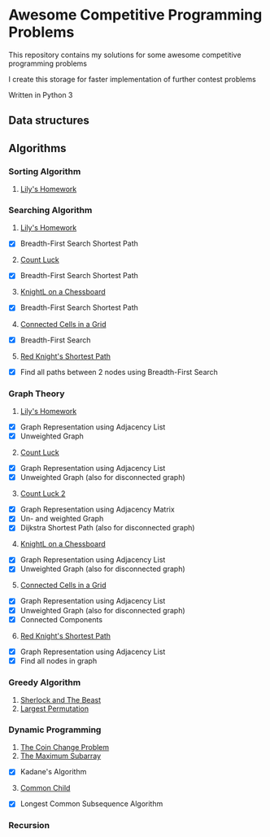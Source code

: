 # Awesome Competitive Programming Problems

This repository contains my solutions for some awesome competitive programming problems

I create this storage for faster implementation of further contest problems

Written in Python 3

Data structures
---------------


Algorithms
----------

### Sorting Algorithm
1. <ins>Lily's Homework</ins>

### Searching Algorithm
1. <ins>Lily's Homework</ins>
- [x] Breadth-First Search Shortest Path
2. <ins>Count Luck</ins>
- [x] Breadth-First Search Shortest Path
3. <ins>KnightL on a Chessboard</ins>
- [x] Breadth-First Search Shortest Path
4. <ins>Connected Cells in a Grid</ins>
- [x] Breadth-First Search
5. <ins>Red Knight's Shortest Path</ins>
- [x] Find all paths between 2 nodes using Breadth-First Search

### Graph Theory
1. <ins>Lily's Homework</ins>
- [x] Graph Representation using Adjacency List
- [x] Unweighted Graph
2. <ins>Count Luck</ins>
- [x] Graph Representation using Adjacency List
- [x] Unweighted Graph (also for disconnected graph)
3. <ins>Count Luck 2</ins>
- [x] Graph Representation using Adjacency Matrix
- [x] Un- and weighted Graph
- [x] Dijkstra Shortest Path (also for disconnected graph)
4. <ins>KnightL on a Chessboard</ins>
- [x] Graph Representation using Adjacency List
- [x] Unweighted Graph (also for disconnected graph)
5. <ins>Connected Cells in a Grid</ins>
- [x] Graph Representation using Adjacency List
- [x] Unweighted Graph (also for disconnected graph)
- [x] Connected Components
6. <ins>Red Knight's Shortest Path</ins>
- [x] Graph Representation using Adjacency List 
- [x] Find all nodes in graph

### Greedy Algorithm
1. <ins>Sherlock and The Beast</ins>
2. <ins>Largest Permutation</ins>

### Dynamic Programming
1. <ins>The Coin Change Problem</ins>
2. <ins>The Maximum Subarray</ins>
- [x] Kadane's Algorithm
3. <ins>Common Child</ins>
- [x] Longest Common Subsequence Algorithm

### Recursion


